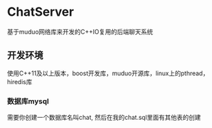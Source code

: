 # ChatServer
基于muduo网络库来开发的C++IO复用的后端聊天系统
## 开发环境
使用C++11及以上版本，boost开发库，muduo开源库，linux上的pthread，hiredis库
### 数据库mysql
需要你创建一个数据库名叫chat, 然后在我的chat.sql里面有其他表的创建

